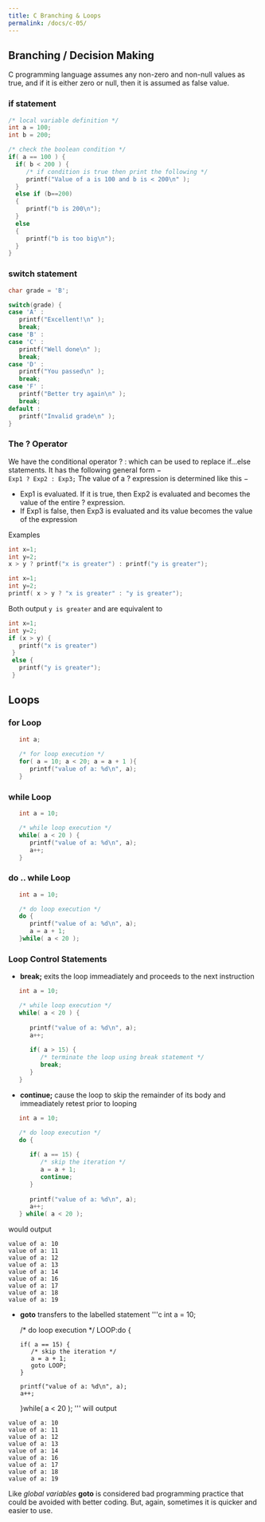 ```yaml
---
title: C Branching & Loops
permalink: /docs/c-05/
---
```


## Branching / Decision Making

C programming language assumes any non-zero and non-null values as true, and if it is either zero or null, then it is assumed as false value.  

### if statement

```c
/* local variable definition */
int a = 100;
int b = 200;

/* check the boolean condition */
if( a == 100 ) {  
  if( b < 200 ) {
     /* if condition is true then print the following */
     printf("Value of a is 100 and b is < 200\n" );
  }
  else if (b==200)
  {
     printf("b is 200\n");
  }
  else
  {
     printf("b is too big\n");
  }
}
```

### switch statement
```c
char grade = 'B';

switch(grade) {
case 'A' :
   printf("Excellent!\n" );
   break;
case 'B' :
case 'C' :
   printf("Well done\n" );
   break;
case 'D' :
   printf("You passed\n" );
   break;
case 'F' :
   printf("Better try again\n" );
   break;
default :
   printf("Invalid grade\n" );
}
```

### The ? Operator
We have the conditional operator ? : which can be used to replace if...else statements. It has the following general form −  
```Exp1 ? Exp2 : Exp3;```
The value of a ? expression is determined like this −  
* Exp1 is evaluated. If it is true, then Exp2 is evaluated and becomes the value of the entire ? expression.
* If Exp1 is false, then Exp3 is evaluated and its value becomes the value of the expression

Examples  
```c
int x=1;
int y=2;
x > y ? printf("x is greater") : printf("y is greater");
```

```c
int x=1;
int y=2;
printf( x > y ? "x is greater" : "y is greater");
```
Both output `y is greater` and are equivalent to  
```c
int x=1;
int y=2;
if (x > y) {
   printf("x is greater")
 }
 else {
   printf("y is greater");
 }
```

## Loops

### for Loop
```c
   int a;
	
   /* for loop execution */
   for( a = 10; a < 20; a = a + 1 ){
      printf("value of a: %d\n", a);
   }
```

### while Loop
```c
   int a = 10;

   /* while loop execution */
   while( a < 20 ) {
      printf("value of a: %d\n", a);
      a++;
   }
```

### do .. while Loop
```c
   int a = 10;

   /* do loop execution */
   do {
      printf("value of a: %d\n", a);
      a = a + 1;
   }while( a < 20 );
```

### Loop Control Statements

* **break;** exits the loop immeadiately and proceeds to the next instruction 
```c
   int a = 10;

   /* while loop execution */
   while( a < 20 ) {
   
      printf("value of a: %d\n", a);
      a++;
		
      if( a > 15) {
         /* terminate the loop using break statement */
         break;
      }
   }
```
* **continue;** cause the loop to skip the remainder of its body and immeadiately retest prior to looping
```c
   int a = 10;

   /* do loop execution */
   do {
   
      if( a == 15) {
         /* skip the iteration */
         a = a + 1;
         continue;
      }
		
      printf("value of a: %d\n", a);
      a++;
   } while( a < 20 );
```
would output
```console
value of a: 10
value of a: 11
value of a: 12
value of a: 13
value of a: 14
value of a: 16
value of a: 17
value of a: 18
value of a: 19
```
* **goto** transfers to the labelled statement
'''c
   int a = 10;

   /* do loop execution */
   LOOP:do {
   
      if( a == 15) {
         /* skip the iteration */
         a = a + 1;
         goto LOOP;
      }
		
      printf("value of a: %d\n", a);
      a++;

   }while( a < 20 );
'''
will output  
```console
value of a: 10
value of a: 11
value of a: 12
value of a: 13
value of a: 14
value of a: 16
value of a: 17
value of a: 18
value of a: 19
```
Like *global variables* **goto** is considered bad programming practice that could be avoided with better coding. But, again, sometimes it is quicker and easier to use.  